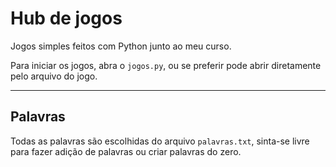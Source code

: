 # Hub de jogos

Jogos simples feitos com Python junto ao meu curso.

Para iniciar os jogos, abra o `jogos.py`, ou se preferir pode abrir diretamente pelo arquivo do jogo.

---

## Palavras

Todas as palavras são escolhidas do arquivo `palavras.txt`, sinta-se livre para fazer adição de palavras ou criar palavras do zero.
